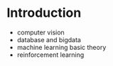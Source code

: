 # Introduction

- computer vision
- database and bigdata
- machine learning basic theory
- reinforcement learning

